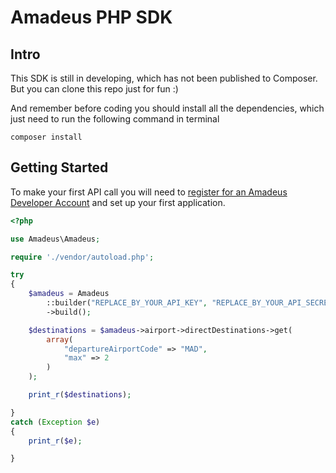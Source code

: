 # Amadeus PHP SDK

## Intro
This SDK is still in developing, which has not been published to Composer. 
But you can clone this repo just for fun :)

And remember before coding you should install all the dependencies,
which just need to run the following command in terminal
``` 
composer install
```

## Getting Started

To make your first API call you will need to [register for an Amadeus
Developer Account](https://developers.amadeus.com/create-account) and set up
your first application.

```PHP 
<?php

use Amadeus\Amadeus;

require './vendor/autoload.php';

try
{
    $amadeus = Amadeus
        ::builder("REPLACE_BY_YOUR_API_KEY", "REPLACE_BY_YOUR_API_SECRET")
        ->build();

    $destinations = $amadeus->airport->directDestinations->get(
        array(
            "departureAirportCode" => "MAD",
            "max" => 2
        )
    );

    print_r($destinations);

} 
catch (Exception $e) 
{
    print_r($e);

}
```

